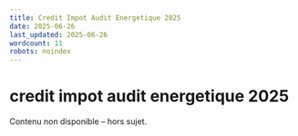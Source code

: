 ```yaml
---
title: Credit Impot Audit Energetique 2025
date: 2025-06-26
last_updated: 2025-06-26
wordcount: 11
robots: noindex
---
```


# credit impot audit energetique 2025

Contenu non disponible – hors sujet.